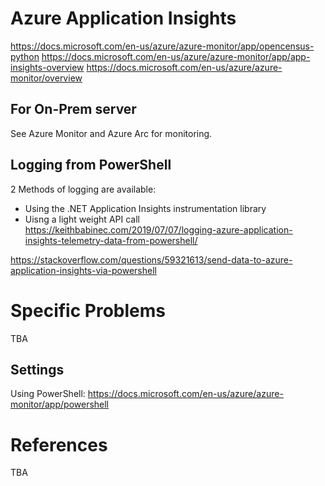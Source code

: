 # Azure Application Insights


https://docs.microsoft.com/en-us/azure/azure-monitor/app/opencensus-python
https://docs.microsoft.com/en-us/azure/azure-monitor/app/app-insights-overview
https://docs.microsoft.com/en-us/azure/azure-monitor/overview

## For On-Prem server

See Azure Monitor and Azure Arc for monitoring.

## Logging from PowerShell

2 Methods of logging are available:

- Using the .NET Application Insights instrumentation library 
- Uisng a light weight API call
https://keithbabinec.com/2019/07/07/logging-azure-application-insights-telemetry-data-from-powershell/

https://stackoverflow.com/questions/59321613/send-data-to-azure-application-insights-via-powershell

# Specific Problems

TBA

## Settings

Using PowerShell:
https://docs.microsoft.com/en-us/azure/azure-monitor/app/powershell


# References

TBA

